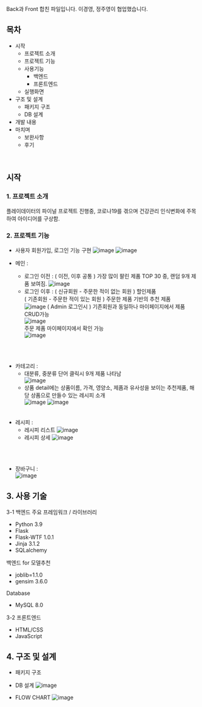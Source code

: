 Back과 Front 합친 파일입니다.
이경영, 정주영이 협업했습니다.

## 목차
- 시작
  - 프로젝트 소개
  - 프로젝트 기능
  - 사용기능
    - 백엔드
    - 프론트엔드
  - 실행화면
- 구조 및 설계
  - 패키지 구조
  - DB 설계
- 개발 내용
- 마치며
  - 보완사항
  - 후기
  
<br>

시작 
---
### 1.  프로젝트 소개
  플레이데이터의 파이널 프로젝트 진행중, 코로나19를 겪으며 건강관리 인식변화에 주목하여 아이디어를 구상함.

### 2. 프로젝트 기능
  - 사용자 회원가입, 로그인 기능 구현 
  ![image](https://user-images.githubusercontent.com/77670592/191906806-741dd161-0803-461a-a3fe-28eca0891e47.png)
  ![image](https://user-images.githubusercontent.com/77670592/191906858-0904943d-5233-444a-851e-004968f51038.png)

  - 메인 :
    - 로그인 이전 : ( 이전, 이후 공통 ) 가장 많이 팔린 제품 TOP 30 중, 랜덤 9개 제품 보여짐.
    ![image](https://user-images.githubusercontent.com/77670592/191904521-2293d835-09f6-4703-bdfe-0e74580cc003.png)
    - 로그인 이후 : ( 신규회원 - 주문한 적이 없는 회원 ) 할인제품  <br>
                   ( 기존회원 - 주문한 적이 있는 회원 ) 주문한 제품 기반의 추천 제품  
                   ![image](https://user-images.githubusercontent.com/77670592/191904805-7590df7f-05aa-4dc9-93ce-710d88bf33a9.png)
                   ( Admin 로그인시 ) 기존회원과 동일하나 마이페이지에서 제품 CRUD가능  
                   ![image](https://user-images.githubusercontent.com/77670592/191906567-debe9b40-99be-4912-8d7b-11770deca320.png)  
                   주문 제품 마이페이지에서 확인 가능  
 ![image](https://user-images.githubusercontent.com/77670592/191905008-3a0163a2-c951-4b7a-8c10-365f6c7fa566.png)
 <br>
 <br>

  - 카테고리 :
    - 대분류, 중분류 단어 클릭시 9개 제품 나타남  
        ![image](https://user-images.githubusercontent.com/77670592/191905308-72ed5607-1087-4b74-b427-d236a860a6c8.png)
    - 상품 detail에는 상품이름, 가격, 영양소, 제픔과 유사성을 보이는 추천제품, 해당 상품으로 만들수 있는 레시피 소개  
    ![image](https://user-images.githubusercontent.com/77670592/191905925-7b9ced1b-cc8e-4a28-b25c-2f636b93da8e.png)
    ![image](https://user-images.githubusercontent.com/77670592/191905819-19af640a-b64f-4ffd-8063-3d1004dafe67.png)  
    <br>
    <br>
   - 레시피 :  
     - 레시피 리스트 
   ![image](https://user-images.githubusercontent.com/77670592/191906079-26a44a8e-c66b-47f8-aa03-8734f31125b1.png)
     - 레시피 상세 
     ![image](https://user-images.githubusercontent.com/77670592/191906231-7a3e60b0-0120-4d99-aae0-cfb052b47883.png)

  <br>
  <br>
  
  - 장바구니 : <br>
  ![image](https://user-images.githubusercontent.com/77670592/191906410-ca503d99-eb79-4d26-85a6-e5c50f0266fc.png)


## 3. 사용 기술
  
  3-1 백엔드
  주요 프레임워크 / 라이브러리
  - Python 3.9
  - Flask
  - Flask-WTF 1.0.1
  - Jinja 3.1.2
  - SQLalchemy
  
  백엔드 for 모델추천
  - joblib=1.1.0
  - gensim 3.6.0
  
  Database
  - MySQL 8.0
  
  3-2 프론트엔드 
  - HTML/CSS
  - JavaScript
  
  
  ## 4. 구조 및 설계
  - 패키지 구조
  
  - DB 설계
  ![image](https://user-images.githubusercontent.com/77670592/191942619-bc8c5aac-a2b1-440e-bf79-1c895b7e5dc3.png)
  
  - FLOW CHART
  ![image](https://user-images.githubusercontent.com/77670592/191942754-9f8909a5-b44e-4704-9464-84d965567f76.png)

  
  
